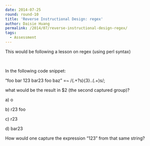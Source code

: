 ```yaml
---
date: 2014-07-25
round: round-10
title: 'Reverse Instructional Design: regex'
author: Daisie Huang
permalink: /2014/07/reverse-instructional-design-regex/
tags:
  - Assessment
---
```

This would be following a lesson on regex (using perl syntax)

&nbsp;

In the following code snippet:

&#8220;foo bar 123 bar23 foo baz&#8221; =~ /(.+?s){3}..(.+)s/;

what would be the result in $2 (the second captured group)?

a) o

b) r23 foo

c) r23

d) bar23

How would one capture the expression &#8220;123&#8221; from that same string?

&nbsp;
